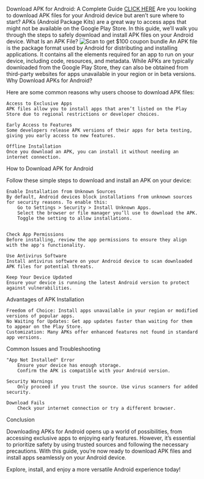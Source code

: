 Download APK for Android: A Complete Guide
[CLICK HERE](https://temu.to/k/uegrs2a386w)
Are you looking to download APK files for your Android device but aren’t sure where to start? APKs (Android Package Kits) are a great way to access apps that might not be available on the Google Play Store. In this guide, we’ll walk you through the steps to safely download and install APK files on your Android device.
What Is an APK File?
![Scan to get $100 coupon bundle](https://i.ibb.co/fMLKQ34/image.png)
An APK file is the package format used by Android for distributing and installing applications. It contains all the elements required for an app to run on your device, including code, resources, and metadata. While APKs are typically downloaded from the Google Play Store, they can also be obtained from third-party websites for apps unavailable in your region or in beta versions.
Why Download APKs for Android?

Here are some common reasons why users choose to download APK files:

    Access to Exclusive Apps
    APK files allow you to install apps that aren’t listed on the Play Store due to regional restrictions or developer choices.

    Early Access to Features
    Some developers release APK versions of their apps for beta testing, giving you early access to new features.

    Offline Installation
    Once you download an APK, you can install it without needing an internet connection.

How to Download APK for Android

Follow these simple steps to download and install an APK on your device:

    Enable Installation from Unknown Sources
    By default, Android devices block installations from unknown sources for security reasons. To enable this:
        Go to Settings > Security > Install Unknown Apps.
        Select the browser or file manager you’ll use to download the APK.
        Toggle the setting to allow installations.

   
    Check App Permissions
    Before installing, review the app permissions to ensure they align with the app's functionality.

    Use Antivirus Software
    Install antivirus software on your Android device to scan downloaded APK files for potential threats.

    Keep Your Device Updated
    Ensure your device is running the latest Android version to protect against vulnerabilities.

Advantages of APK Installation

    Freedom of Choice: Install apps unavailable in your region or modified versions of popular apps.
    No Waiting for Updates: Get app updates faster than waiting for them to appear on the Play Store.
    Customization: Many APKs offer enhanced features not found in standard app versions.

Common Issues and Troubleshooting

    "App Not Installed" Error
        Ensure your device has enough storage.
        Confirm the APK is compatible with your Android version.

    Security Warnings
        Only proceed if you trust the source. Use virus scanners for added security.

    Download Fails
        Check your internet connection or try a different browser.

Conclusion

Downloading APKs for Android opens up a world of possibilities, from accessing exclusive apps to enjoying early features. However, it’s essential to prioritize safety by using trusted sources and following the necessary precautions. With this guide, you’re now ready to download APK files and install apps seamlessly on your Android device.

Explore, install, and enjoy a more versatile Android experience today!
